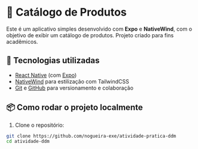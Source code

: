 # 📱 Catálogo de Produtos

Este é um aplicativo simples desenvolvido com **Expo** e **NativeWind**, com o objetivo de exibir um catálogo de produtos. Projeto criado para fins acadêmicos.

## 🚀 Tecnologias utilizadas

- [React Native](https://reactnative.dev/) (com [Expo](https://expo.dev/))
- [NativeWind](https://www.nativewind.dev/) para estilização com TailwindCSS
- [Git](https://git-scm.com/) e [GitHub](https://github.com/) para versionamento e colaboração

## 📦 Como rodar o projeto localmente

1. Clone o repositório:
```bash
git clone https://github.com/nogueira-exe/atividade-pratica-ddm
cd atividade-ddm
